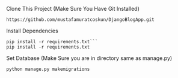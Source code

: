 
Clone This Project (Make Sure You Have Git Installed)
```
https://github.com/mustafamuratcoskun/DjangoBlogApp.git
```
Install Dependencies 

```
pip install -r requirements.txt```
pip install -r requirements.txt
```

Set Database (Make Sure you are in directory same as manage.py)
```
python manage.py makemigrations
